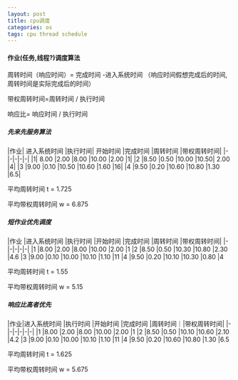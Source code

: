 ```yaml
---
layout: post
title: cpu调度
categories: os
tags: cpu thread schedule
---
```


#### 作业(任务,线程?)调度算法

周转时间（响应时间）= 完成时间 -进入系统时间    （响应时间假想完成后的时间,周转时间是实际完成后的时间）

带权周转时间=周转时间 / 执行时间

响应比= 响应时间 / 执行时间

##### 先来先服务算法

|作业|	进入系统时间	|执行时间|	开始时间	|完成时间	|周转时间	|带权周转时间|
|-|-|-|-|-|
|1|	8.00	|2.00	|8.00	|10.00	|2.00	|1|
|2	|8.50	|0.50	|10.00	|10.50|	2.00	|4|
|3	|9.00	|0.10	|10.50	|10.60	|1.60	|16|
|4	|9.50	|0.20	|10.60	|10.80	|1.30	|6.5|

平均周转时间 t = 1.725

平均带权周转时间 w = 6.875

##### 短作业优先调度

|作业	|进入系统时间	|执行时间	|开始时间	|完成时间	|周转时间	|带权周转时间|
|-|-|-|-|-|
|1	|8.00	|2.00	|8.00	|10.00	|2.00	|1
|2	|8.50	|0.50	|10.30	|10.80	|2.30	|4.6
|3	|9.00	|0.10	|10.00	|10.10	|1.10	|11
|4	|9.50	|0.20	|10.10	|10.30	|0.80	|4

平均周转时间 t = 1.55

平均带权周转时间 w = 5.15

##### 响应比高者优先

|作业|进入系统时间	|执行时间	|开始时间	|完成时间	|周转时间｜|带权周转时间|
|-|-|-|-|-|-|
|1	|8.00	|2.00	|8.00	|10.00	|2.00	|1
|2	|8.50	|0.50	|10.10	|10.60	|2.10	|4.2
|3	|9.00	|0.10	|10.00	|10.10	|1.10	|11
|4	|9.50	|0.20	|10.60	|10.80	|1.30	|6.5

平均周转时间 t = 1.625

平均带权周转时间 w = 5.675